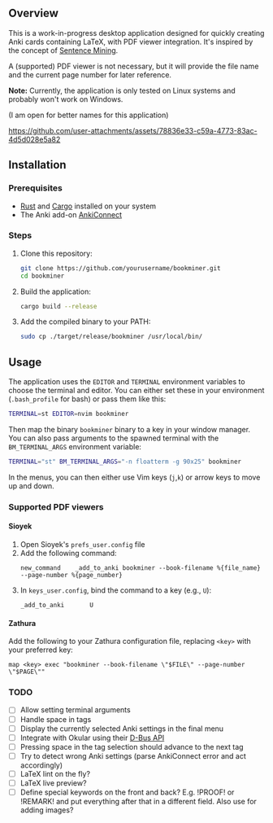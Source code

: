 ## Overview

This is a work-in-progress desktop application designed for quickly creating Anki cards 
containing LaTeX, with PDF viewer integration. 
It's inspired by the concept of
[Sentence Mining](https://refold.la/roadmap/stage-2/a/basic-sentence-mining/).

A (supported) PDF viewer is not necessary, but it will provide the file name
and the current page number for later reference.

**Note:** Currently, the application is only tested on Linux systems and probably won't work on Windows.

(I am open for better names for this application)

https://github.com/user-attachments/assets/78836e33-c59a-4773-83ac-4d5d028e5a82


## Installation

### Prerequisites
- [Rust](https://www.rust-lang.org/tools/install) and [Cargo](https://github.com/rust-lang/cargo) installed on your system
- The Anki add-on [AnkiConnect](https://ankiweb.net/shared/info/2055492159)

### Steps
1. Clone this repository:
   ```bash
   git clone https://github.com/yourusername/bookminer.git
   cd bookminer
   ```

2. Build the application:
   ```bash
   cargo build --release
   ```

3. Add the compiled binary to your PATH:
   ```bash
   sudo cp ./target/release/bookminer /usr/local/bin/
   ```

## Usage

The application uses the `EDITOR` and `TERMINAL` environment variables to choose the terminal and editor.
You can either set these in your environment (`.bash_profile` for bash) or pass them like this:
```bash
TERMINAL=st EDITOR=nvim bookminer
```
Then map the binary `bookminer` binary to a key in your window manager. \
You can also pass arguments to the spawned terminal with the `BM_TERMINAL_ARGS` environment variable:
```bash
TERMINAL="st" BM_TERMINAL_ARGS="-n floatterm -g 90x25" bookminer
```

In the menus, you can then either use Vim keys (`j`,`k`) or arrow keys to move up and down.

### Supported PDF viewers

#### Sioyek
1. Open Sioyek's `prefs_user.config` file
2. Add the following command:
   ```
   new_command    _add_to_anki bookminer --book-filename %{file_name} --page-number %{page_number}
   ```
3. In `keys_user.config`, bind the command to a key (e.g., `U`):
   ```
   _add_to_anki       U
   ```

#### Zathura
Add the following to your Zathura configuration file, replacing `<key>` with your preferred key:
```
map <key> exec "bookminer --book-filename \"$FILE\" --page-number \"$PAGE\""
```

### TODO
- [ ] Allow setting terminal arguments
- [ ] Handle space in tags
- [ ] Display the currently selected Anki settings in the final menu
- [ ] Integrate with Okular using their [D-Bus API](https://docs.kde.org/trunk5/en/kid3/kid3/dbus-api.html)
- [ ] Pressing space in the tag selection should advance to the next tag
- [ ] Try to detect wrong Anki settings (parse AnkiConnect error and act accordingly)
- [ ] LaTeX lint on the fly?
- [ ] LaTeX live preview?
- [ ] Define special keywords on the front and back? E.g. !PROOF! or !REMARK!
      and put everything after that in a different field. Also use for adding images?
